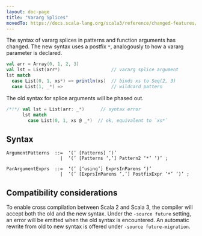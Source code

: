 ```yaml
---
layout: doc-page
title: "Vararg Splices"
movedTo: https://docs.scala-lang.org/scala3/reference/changed-features/vararg-splices.html
---
```


The syntax of vararg splices in patterns and function arguments has changed. The new syntax uses a postfix `*`,  analogously to how a vararg parameter is declared.

```scala
val arr = Array(0, 1, 2, 3)
val lst = List(arr*)                   // vararg splice argument
lst match
  case List(0, 1, xs*) => println(xs)  // binds xs to Seq(2, 3)
  case List(1, _*) =>                  // wildcard pattern
```

The old syntax for splice arguments will be phased out.

```scala
/*!*/ val lst = List(arr: _*)      // syntax error
      lst match
        case List(0, 1, xs @ _*)  // ok, equivalent to `xs*`
```

## Syntax

```ebnf
ArgumentPatterns  ::=  ‘(’ [Patterns] ‘)’
                    |  ‘(’ [Patterns ‘,’] Pattern2 ‘*’ ‘)’ ;

ParArgumentExprs  ::=  ‘(’ [‘using’] ExprsInParens ‘)’
                    |  ‘(’ [ExprsInParens ‘,’] PostfixExpr ‘*’ ‘)’ ;
```

## Compatibility considerations

To enable cross compilation between Scala 2 and Scala 3, the compiler will
accept both the old and the new syntax. Under the `-source future` setting, an error
will be emitted when the old syntax is encountered. An automatic rewrite from old
to new syntax is offered under `-source future-migration`.
